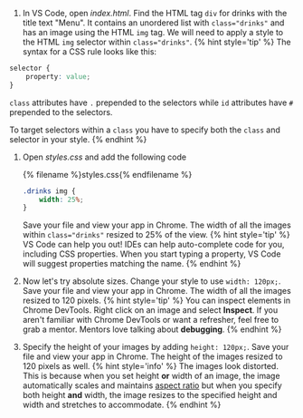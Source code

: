 1. In VS Code, open _index.html_. Find the HTML tag `div` for drinks with the title text "Menu". It contains an unordered list with `class="drinks"` and has an image using the HTML `img` tag. We will need to apply a style to the HTML `img` selector within `class="drinks"`.
   {% hint style='tip' %}
The syntax for a CSS rule looks like this:
```css
selector {
    property: value;
}
```
`class` attributes have `.` prepended to the selectors while `id` attributes have `#` prepended to the selectors.

To target selectors within a `class` you have to specify both the `class` and selector in your style.
    {% endhint %}

1. Open _styles.css_ and add the following code
    
    {% filename %}styles.css{% endfilename %}
    ```css
    .drinks img {
        width: 25%;
    }
    ```
    Save your file and view your app in Chrome. The width of all the images within `class="drinks"` resized to 25% of the view. 
    {% hint style='tip' %}
VS Code can help you out! IDEs can help auto-complete code for you, including CSS properties. When you start typing a property, VS Code will suggest properties matching the name.
    {% endhint %}

1. Now let's try absolute sizes. Change your style to use `width: 120px;`. Save your file and view your app in Chrome. The width of all the images resized to 120 pixels.
    {% hint style='tip' %}
You can inspect elements in Chrome DevTools. Right click on an image and select **Inspect**. If you aren't familiar with Chrome DevTools or want a refresher, feel free to grab a mentor. Mentors love talking about **debugging**.
    {% endhint %}

1. Specify the height of your images by adding `height: 120px;`. Save your file and view your app in Chrome. The height of the images resized to 120 pixels as well. 
    {% hint style='info' %}
The images look distorted. This is because when you set height **or** width of an image, the image automatically scales and maintains [aspect ratio](https://www.w3schools.com/howto/howto_css_aspect_ratio.asp) but when you specify both height **and** width, the image resizes to the specified height and width and stretches to accommodate. 
    {% endhint %}

